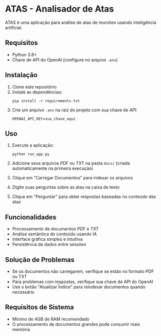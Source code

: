 # ATAS - Analisador de Atas

ATAS é uma aplicação para análise de atas de reuniões usando inteligência artificial.

## Requisitos

- Python 3.8+
- Chave de API do OpenAI (configure no arquivo `.env`)

## Instalação

1. Clone este repositório
2. Instale as dependências:
   ```
   pip install -r requirements.txt
   ```
3. Crie um arquivo `.env` na raiz do projeto com sua chave de API:
   ```
   OPENAI_API_KEY=sua_chave_aqui
   ```

## Uso

1. Execute a aplicação:

   ```
   python run_app.py
   ```

2. Adicione seus arquivos PDF ou TXT na pasta `docs/` (criada automaticamente na primeira execução)

3. Clique em "Carregar Documentos" para indexar os arquivos

4. Digite suas perguntas sobre as atas na caixa de texto

5. Clique em "Perguntar" para obter respostas baseadas no conteúdo das atas

## Funcionalidades

- Processamento de documentos PDF e TXT
- Análise semântica do conteúdo usando IA
- Interface gráfica simples e intuitiva
- Persistência de dados entre sessões

## Solução de Problemas

- Se os documentos não carregarem, verifique se estão no formato PDF ou TXT
- Para problemas com respostas, verifique sua chave de API do OpenAI
- Use o botão "Atualizar Índice" para reindexar documentos quando necessário

## Requisitos de Sistema

- Mínimo de 4GB de RAM recomendado
- O processamento de documentos grandes pode consumir mais memória
